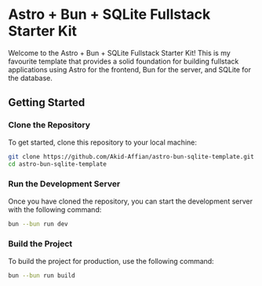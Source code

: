 # Astro + Bun + SQLite Fullstack Starter Kit

Welcome to the Astro + Bun + SQLite Fullstack Starter Kit! This is my favourite template that provides a solid foundation for building fullstack applications using Astro for the frontend, Bun for the server, and SQLite for the database.

## Getting Started

### Clone the Repository

To get started, clone this repository to your local machine:

```bash
git clone https://github.com/Akid-Affian/astro-bun-sqlite-template.git
cd astro-bun-sqlite-template
```

### Run the Development Server

Once you have cloned the repository, you can start the development server with the following command:

```bash
bun --bun run dev
```

### Build the Project

To build the project for production, use the following command:

```bash
bun --bun run build
```
